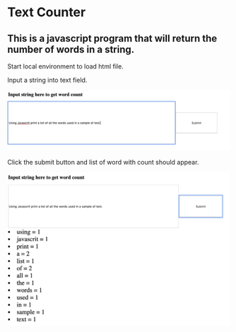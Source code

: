 # Text Counter

## This is a javascript program that will return the number of words in a string. 

Start local environment to load html file.

Input a string into text field.

![Input string and click submit button](img1.png)


Click the submit button and list of word with count should appear.


![word count](img2.png)
